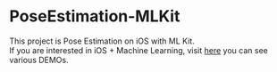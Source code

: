 # PoseEstimation-MLKit
This project is Pose Estimation on iOS with ML Kit.<br>If you are interested in iOS + Machine Learning, visit [here](https://github.com/motlabs/iOS-Proejcts-with-ML-Models) you can see various DEMOs.<br>
